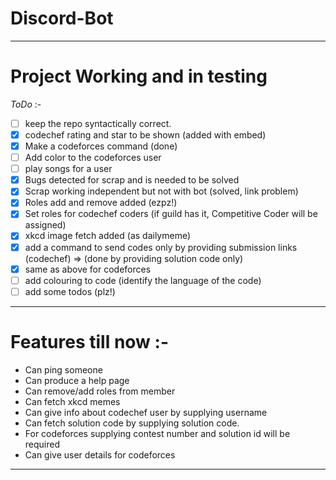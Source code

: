 # Discord-Bot
---

# Project Working and in testing
_ToDo_ :-
- [ ] keep the repo syntactically correct.
- [X] codechef rating and star to be shown (added with embed)
- [X] Make a codeforces command (done)
- [ ] Add color to the codeforces user
- [ ] play songs for a user
- [X] Bugs detected for scrap and is needed to be solved
- [X] Scrap working independent but not with bot (solved, link problem)
- [X] Roles add and remove added (ezpz!)
- [X] Set roles for codechef coders (if guild has it, Competitive Coder will be assigned)
- [X] xkcd image fetch added (as dailymeme) 
- [X] add a command to send codes only by providing submission links (codechef) => (done by providing solution code only)
- [X] same as above for codeforces
- [ ] add colouring to code (identify the language of the code)
- [ ] add some todos (plz!)

---

# Features till now :-
- Can ping someone
- Can produce a help page
- Can remove/add roles from member
- Can fetch xkcd memes
- Can give info about codechef user by supplying username
- Can fetch solution code by supplying solution code.
- For codeforces supplying contest number and solution id will be required
- Can give user details for codeforces

---

